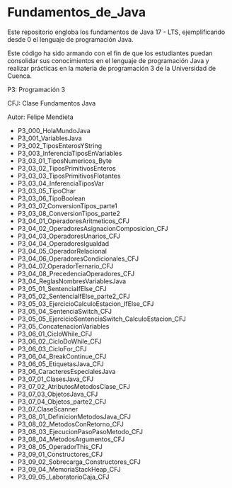 # Fundamentos_de_Java
 Este repositorio engloba los fundamentos de Java 17 - LTS, ejemplificando desde 0 el lenguaje de programación Java.
 
 Este código ha sido armando con el fin de que los estudiantes puedan consolidar sus conocimientos en el lenguaje de programación Java y realizar prácticas en la materia de programación 3 de la Universidad de Cuenca.
 
 P3: Programación 3
 
 CFJ: Clase Fundamentos Java
 
 Autor: Felipe Mendieta
 
- P3_000_HolaMundoJava
- P3_001_VariablesJava
- P3_002_TiposEnterosYString
- P3_003_InferenciaTiposEnVariables
- P3_03_01_TiposNumericos_Byte
- P3_03_02_TiposPrimitivosEnteros
- P3_03_03_TiposPrimitivosFlotantes
- P3_03_04_InferenciaTiposVar
- P3_03_05_TipoChar
- P3_03_06_TipoBoolean
- P3_03_07_ConversionTipos_parte1
- P3_03_08_ConversionTipos_parte2
- P3_04_01_OperadoresAritmeticos_CFJ
- P3_04_02_OperadoresAsignacionComposicion_CFJ
- P3_04_03_OperadoresUnarios_CFJ
- P3_04_04_OperadoresIgualdad
- P3_04_05_OperadorRelacional
- P3_04_06_OperadoresCondicionales_CFJ
- P3_04_07_OperadorTernario_CFJ
- P3_04_08_PrecedenciaOperadores_CFJ
- P3_04_ReglasNombresVariablesJava
- P3_05_01_SentenciaIfElse_CFJ
- P3_05_02_SentenciaIfElse_parte2_CFJ
- P3_05_03_EjercicioCalculoEstacion_IfElse_CFJ
- P3_05_04_SentenciaSwitch_CFJ
- P3_05_05_EjercicioSentenciaSwitch_CalculoEstacion_CFJ
- P3_05_ConcatenacionVariables
- P3_06_01_CicloWhile_CFJ
- P3_06_02_CicloDoWhile_CFJ
- P3_06_03_CicloFor_CFJ
- P3_06_04_BreakContinue_CFJ
- P3_06_05_EtiquetasJava_CFJ
- P3_06_CaracteresEspecialesJava
- P3_07_01_ClasesJava_CFJ
- P3_07_02_AtributosMetodosClase_CFJ
- P3_07_03_ObjetosJava_CFJ
- P3_07_04_Objetos_parte2_CFJ
- P3_07_ClaseScanner
- P3_08_01_DefinicionMetodosJava_CFJ
- P3_08_02_MetodosConRetorno_CFJ
- P3_08_03_EjecucionPasoPasoMetodo_CFJ
- P3_08_04_MetodosArgumentos_CFJ
- P3_08_05_OperadorThis_CFJ
- P3_09_01_Constructores_CFJ
- P3_09_02_Sobrecarga_Constructores_CFJ
- P3_09_04_MemoriaStackHeap_CFJ
- P3_09_05_LaboratorioCaja_CFJ

